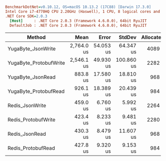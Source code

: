 ``` ini

BenchmarkDotNet=v0.10.12, OS=macOS 10.13.2 (17C88) [Darwin 17.3.0]
Intel Core i7-4770HQ CPU 2.20GHz (Haswell), 1 CPU, 8 logical cores and 4 physical cores
.NET Core SDK=2.0.3
  [Host]     : .NET Core 2.0.3 (Framework 4.6.0.0), 64bit RyuJIT
  DefaultJob : .NET Core 2.0.3 (Framework 4.6.0.0), 64bit RyuJIT


```
|                 Method |       Mean |     Error |     StdDev | Allocated |
|----------------------- |-----------:|----------:|-----------:|----------:|
|     YugaByte_JsonWrite | 2,764.0 us | 54.053 us |  64.347 us |    4089 B |
| YugaByte_ProtobufWrite | 2,546.1 us | 49.930 us | 100.860 us |    2282 B |
|      YugaByte_JsonRead |   883.8 us | 17.580 us |  18.810 us |     968 B |
|  YugaByte_ProtobufRead |   926.1 us | 18.389 us |  20.439 us |     984 B |
|        Redis_JsonWrite |   459.0 us |  6.760 us |   5.992 us |    2264 B |
|    Redis_ProtobufWrite |   423.4 us |  8.233 us |   9.481 us |    2280 B |
|         Redis_JsonRead |   430.3 us |  8.479 us |  11.607 us |     968 B |
|     Redis_ProtobufRead |   427.8 us |  9.320 us |   9.153 us |     984 B |
